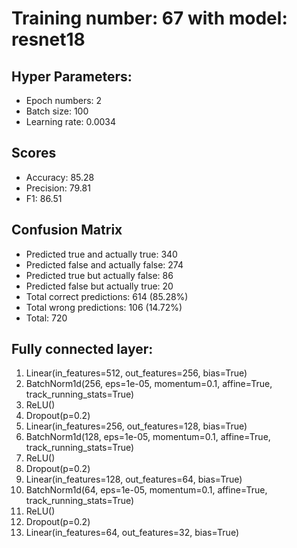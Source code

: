 # Training number: 67 with model: resnet18
## Hyper Parameters:
- Epoch numbers: 2
- Batch size: 100
- Learning rate: 0.0034

## Scores
- Accuracy: 85.28
- Precision: 79.81
- F1: 86.51

## Confusion Matrix
- Predicted true and actually true: 340
- Predicted false and actually false: 274
- Predicted true but actually false: 86
- Predicted false but actually true: 20
- Total correct predictions: 614 (85.28%)
- Total wrong predictions: 106 (14.72%)
- Total: 720

## Fully connected layer:
1. Linear(in_features=512, out_features=256, bias=True)
2. BatchNorm1d(256, eps=1e-05, momentum=0.1, affine=True, track_running_stats=True)
3. ReLU()
4. Dropout(p=0.2)
5. Linear(in_features=256, out_features=128, bias=True)
6. BatchNorm1d(128, eps=1e-05, momentum=0.1, affine=True, track_running_stats=True)
7. ReLU()
8. Dropout(p=0.2)
9. Linear(in_features=128, out_features=64, bias=True)
10. BatchNorm1d(64, eps=1e-05, momentum=0.1, affine=True, track_running_stats=True)
11. ReLU()
12. Dropout(p=0.2)
13. Linear(in_features=64, out_features=32, bias=True)
